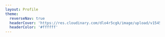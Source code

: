 ```yaml
---
layout: Profile
theme:
  reverseNav: true
  headerCover: 'https://res.cloudinary.com/dlo4r5cgk/image/upload/v1545495947/static/profile-background.jpg'
  headerColor: '#ffffff'
---
```


